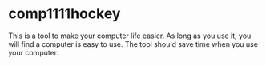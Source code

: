 # comp1111hockey
This is a tool to make your computer life easier. As long as you use it, you will find a computer is easy to use. The tool should save time when you use your computer.
